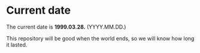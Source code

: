 # Current date

The current date is **1999.03.28.** (YYYY.MM.DD.)

This repository will be good when the world ends, so we will know how long it lasted.